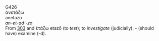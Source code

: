 G426  
ἀνετάζω  
anetazō  
*an-et-ad‘-zo*  
From [303](g0303) and ἐτάζω etazō (to *test*); to *investigate*
(judicially): - (should have) examine (-d).  
